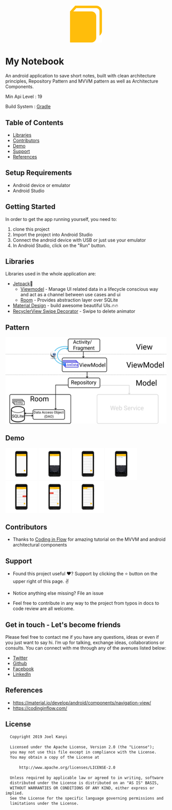 <p align="center">
<img src="screenshots/mvvmnotelogo.png" alt="home" width="100"/>

# My Notebook

An android application to save short notes, built with clean architecture principles, Repository Pattern and MVVM
pattern as well as Architecture Components.

Min Api Level : 19 

Build System : [Gradle](https://gradle.org/)

## Table of Contents

- [Libraries](#libraries)
- [Contributors](#contributors)
- [Demo](#demo)
- [Support](#support)
- [References](#references)


## Setup Requirements

- Android device or emulator
- Android Studio

## Getting Started

In order to get the app running yourself, you need to:

1.  clone this project
2.  Import the project into Android Studio
3.  Connect the android device with USB or just use your emulator
4.  In Android Studio, click on the "Run" button.


## Libraries

Libraries used in the whole application are:

- [Jetpack](https://developer.android.com/jetpack)🚀
  - [Viewmodel](https://developer.android.com/topic/libraries/architecture/viewmodel) - Manage UI related data in a lifecycle conscious way 
  and act as a channel between use cases and ui
  - [Room](https://developer.android.com/training/data-storage/room) - Provides abstraction layer over SQLite
- [Material Design](https://material.io/develop/android/docs/getting-started/) - build awesome beautiful UIs.🔥🔥
- [RecyclerView Swipe Decorator](https://github.com/wasabeef/recyclerview-animators) - Swipe to delete animator

## Pattern
<img src="screenshots/mvvm2.png"/>


## Demo

<p float="left">
<img src="screenshots/Screenshot_20200809-151201_htc-onea9-black-portrait.png" width=100/>
<img src="screenshots/Screenshot_20200809-151215_htc-onea9-black-portrait.png" width=100/>
<img src="screenshots/Screenshot_20200809-151429_htc-onea9-black-portrait.png" width=100/>
<img src="screenshots/Screenshot_20200809-151445_htc-onea9-black-portrait.png" width=100/>
<img src="screenshots/Screenshot_20200809-151457_htc-onea9-black-portrait.png" width=100/>
<img src="screenshots/Screenshot_20200809-151504_htc-onea9-black-portrait.png" width=100/>
<img src="screenshots/Screenshot_20200809-151510_htc-onea9-black-portrait.png" width=100/>
  </p>

## Contributors

- Thanks to [Coding in Flow](https://codinginflow.com/) for amazing tutorial on the MVVM and android architectural components

## Support

- Found this project useful ❤️? Support by clicking the ⭐️ button on the upper right of this page. ✌️

- Notice anything else missing? File an issue 

- Feel free to contribute in any way to the project from typos in docs to code review are all welcome.

## Get in touch - Let's become friends

Please feel free to contact me if you have any questions, ideas or even if you just want to say hi. I’m up for talking, exchange ideas, collaborations or consults. You can connect with me through any of the avenues listed below:
- [Twitter](https://twitter.com/_joelkanyi)
- [Github](https://github.com/JoelKanyi)
- [Facebook](https://www.facebook.com/joel.kanyi.71)
- [LinkedIn](https://www.linkedin.com/in/joel-kanyi-037270174/) 

## References

- https://material.io/develop/android/components/navigation-view/
- https://codinginflow.com/


## License

 ```
   Copyright 2019 Joel Kanyi
   
   Licensed under the Apache License, Version 2.0 (the "License");
   you may not use this file except in compliance with the License.
   You may obtain a copy of the License at

       http://www.apache.org/licenses/LICENSE-2.0

   Unless required by applicable law or agreed to in writing, software
   distributed under the License is distributed on an "AS IS" BASIS,
   WITHOUT WARRANTIES OR CONDITIONS OF ANY KIND, either express or implied.
   See the License for the specific language governing permissions and
   limitations under the License.
